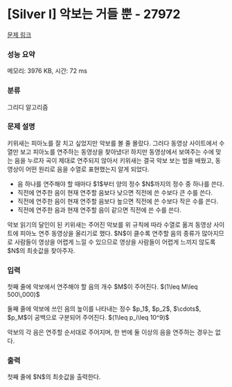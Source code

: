 # [Silver I] 악보는 거들 뿐 - 27972 

[문제 링크](https://www.acmicpc.net/problem/27972) 

### 성능 요약

메모리: 3976 KB, 시간: 72 ms

### 분류

그리디 알고리즘

### 문제 설명

<p>키위새는 피아노를 잘 치고 싶었지만 악보를 볼 줄 몰랐다. 그러다 동영상 사이트에서 수열만 보고 피아노를 연주하는 동영상을 찾아냈다! 하지만 동영상에서 보여주는 수에 맞는 음을 누르자 곡이 제대로 연주되지 않아서 키위새는 결국 악보 보는 법을 배웠고, 동영상이 어떤 원리로 음을 수열로 표현했는지 알게 되었다.</p>

<ul>
	<li>음 하나를 연주해야 할 때마다 $1$부터 양의 정수 $N$까지의 정수 중 하나를 쓴다.</li>
	<li>직전에 연주한 음이 현재 연주할 음보다 낮으면 직전에 쓴 수보다 큰 수를 쓴다.</li>
	<li>직전에 연주한 음이 현재 연주할 음보다 높으면 직전에 쓴 수보다 작은 수를 쓴다.</li>
	<li>직전에 연주한 음과 현재 연주할 음이 같으면 직전에 쓴 수를 쓴다.</li>
</ul>

<p>악보 읽기의 달인이 된 키위새는 주어진 악보를 위 규칙에 따라 수열로 옮겨 동영상 사이트에 피아노 연주 동영상을 올리기로 했다. $N$이 클수록 연주할 음의 종류가 많아지므로 사람들이 영상을 어렵게 느낄 수 있으므로 영상을 사람들이 어렵게 느끼지 않도록 $N$의 최솟값을 찾아주자.</p>

### 입력 

 <p>첫째 줄에 악보에서 연주해야 할 음의 개수 $M$이 주어진다. $(1\leq M\leq 500\,000)$</p>

<p>둘째 줄에 악보에 쓰인 음의 높이를 나타내는 정수 $p_1$, $p_2$, $\cdots$, $p_M$이 공백으로 구분되어 주어진다. $(1\leq p_i\leq 10^9)$</p>

<p>악보의 각 음은 연주할 순서대로 주어지며, 한 번에 둘 이상의 음을 연주하는 경우는 없다.</p>

### 출력 

 <p>첫째 줄에 $N$의 최솟값을 출력한다.</p>

